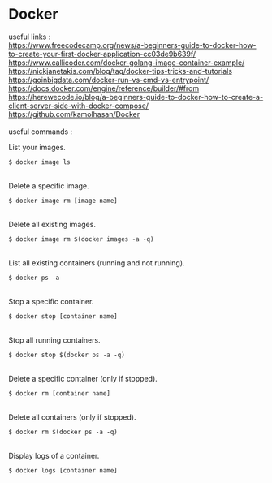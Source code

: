 # Docker
useful links : \
https://www.freecodecamp.org/news/a-beginners-guide-to-docker-how-to-create-your-first-docker-application-cc03de9b639f/ \
https://www.callicoder.com/docker-golang-image-container-example/ \
https://nickjanetakis.com/blog/tag/docker-tips-tricks-and-tutorials \
https://goinbigdata.com/docker-run-vs-cmd-vs-entrypoint/ \
https://docs.docker.com/engine/reference/builder/#from \
https://herewecode.io/blog/a-beginners-guide-to-docker-how-to-create-a-client-server-side-with-docker-compose/ \
https://github.com/kamolhasan/Docker \
\
useful commands : 

List your images.
```
$ docker image ls
```
\
Delete a specific image.
```
$ docker image rm [image name]
```
\
Delete all existing images.
```
$ docker image rm $(docker images -a -q)
```
\
List all existing containers (running and not running).
```
$ docker ps -a
```
\
Stop a specific container.
```
$ docker stop [container name]
```
\
Stop all running containers.
```
$ docker stop $(docker ps -a -q)
```
\
Delete a specific container (only if stopped).
```
$ docker rm [container name]
```
\
Delete all containers (only if stopped).
```
$ docker rm $(docker ps -a -q)
```
\
Display logs of a container.
```
$ docker logs [container name]
```
